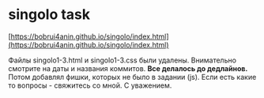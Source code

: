 # singolo task

[https://bobrui4anin.github.io/singolo/index.html](https://bobrui4anin.github.io/singolo/index.html)

Файлы singolo1-3.html и singolo1-3.css были удалены. Внимательно смотрите на даты и названия коммитов. **Все делалось до дедлайнов.** Потом добавлял фишки, которых не было в задании (js). Если есть какие то вопросы - свяжитесь со мной. С уважением.
